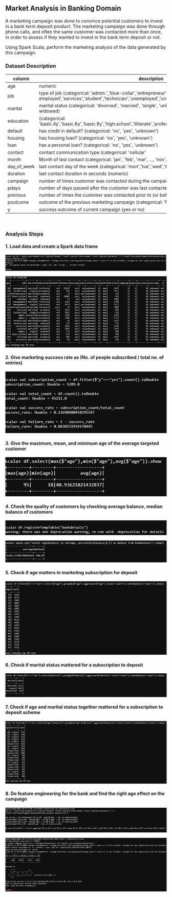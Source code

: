 ## Market Analysis in Banking Domain
A marketing campaign was done to convince potential customers to invest in a bank term deposit product. The marketing campaign was done through phone calls, and often the same customer was contacted more than once, in order to assess if they wanted to invest in the bank term deposit or not. 

Using Spark Scala, perform the marketing analysis of the data generated by this campaign.
<br/>

### Dataset Description
| column      | description                                                                                                                                                                  |
|-------------|------------------------------------------------------------------------------------------------------------------------------------------------------------------------------|
| age         | numeric                                                                                                                                                                      |
| job         | type of job (categorical: 'admin.','blue-collar','entrepreneur','housemaid','management','retired','self-employed','services','student','technician','unemployed','unknown') |
| marital     | marital status (categorical: 'divorced', 'married', 'single', 'unknown'; note: 'divorced' means divorced or widowed)                                                         |
| education   | (categorical: 'basic.4y','basic.6y','basic.9y','high.school','illiterate','professional.course','university.degree','unknown')                                               |
| default     | has credit in default? (categorical: 'no', 'yes', 'unknown')                                                                                                                 |
| housing     | has housing loan? (categorical: 'no', 'yes', 'unknown')                                                                                                                      |
| loan        | has a personal loan? (categorical: 'no', 'yes', 'unknown')                                                                                                                   |
| contact     | contact communication type (categorical: 'cellular'                                                                                                                          |
| month       | Month of last contact (categorical: 'jan', 'feb', 'mar', ..., 'nov', 'dec')                                                                                                  |
| day_of_week | last contact day of the week (categorical: 'mon','tue','wed','thu','fri')                                                                                                    |
| duration    | last contact duration in seconds (numeric)                            |
| campaign    | number of times customer was contacted during the campaign            |
| pdays       | number of days passed after the customer was last contacted from previous campaign |
| previous    | number of times the customer was contacted prior to (or before) this campaign (numeric)|
| poutcome    | outcome of the previous marketing campaign (categorical: 'failure', 'nonexistent', 'success')|
| y           | success outcome of current campaign (yes or no)                         |

<br/>

### Analysis Steps

#### 1. Load data and create a Spark data frame

![](images/load_spark_dataframe_1.png)

![](images/load_spark_dataframe_2.png)

#### 2. Give marketing success rate as (No. of people subscribed / total no. of entries)

![](images/success_fail_rates.png)

#### 3. Give the maximum, mean, and minimum age of the average targeted customer

![](images/min_max_mean_age.png)

#### 4. Check the quality of customers by checking average balance, median balance of customers

![](images/customer_quality_1.png)

![](images/customer_quality_2.png)

#### 5. Check if age matters in marketing subscription for deposit

![](images/age_counts.png)

#### 6. Check if marital status mattered for a subscription to deposit

![](images/marital_status.png)

#### 7. Check if age and marital status together mattered for a subscription to deposit scheme

![](images/age_marital_status.png)

#### 8. Do feature engineering for the bank and find the right age effect on the campaign

![](images/feature_engineering_1.png)

![](images/feature_engineering_2.png)



